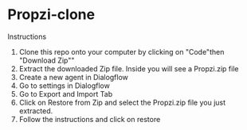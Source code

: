 # Propzi-clone

Instructions

1. Clone this repo onto your computer by clicking on "Code"then "Download Zip""
2. Extract the downloaded Zip file. Inside you will see a Propzi.zip file
3. Create a new agent in Dialogflow
4. Go to settings in Dialogflow
5. Go to Export and Import Tab
6. Click on Restore from Zip and select the Propzi.zip file you just extracted.
7. Follow the instructions and click on restore
